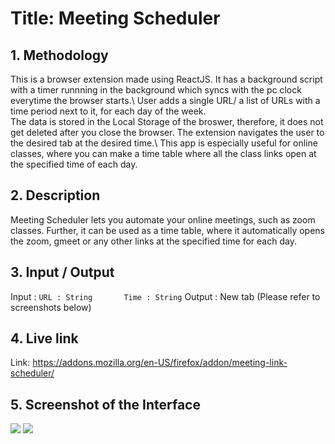 # **Title: Meeting Scheduler**


## **1. Methodology**
This is a browser extension made using ReactJS. It has a background script with a timer runnning in the background which syncs with the pc clock everytime the browser starts.\\
User adds a single URL/ a list of URLs with a time period next to it, for each day of the week.\
The data is stored in the Local Storage of the broswer, therefore, it does not get deleted after you close the browser. The extension navigates the user to the desired tab at the desired time.\\
This app is especially useful for online classes, where you can make a time table where all the class links open at the specified time of each day.


## **2. Description**
Meeting Scheduler lets you automate your online meetings, such as zoom classes. Further, it can be used as a time table, where it automatically opens the zoom, gmeet or any other links at the specified time for each day.


## **3. Input / Output**
Input : ```URL : String      
Time : String```
Output : New tab (Please refer to screenshots below)



## **4. Live link**
Link: https://addons.mozilla.org/en-US/firefox/addon/meeting-link-scheduler/


## **5. Screenshot of the Interface**
<img src="https://addons.mozilla.org/user-media/previews/thumbs/257/257823.jpg?modified=1623681619">
<img src="https://addons.mozilla.org/user-media/previews/thumbs/257/257824.jpg?modified=1623681619">
